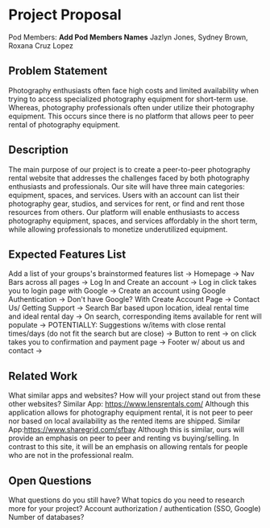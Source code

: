 # Project Proposal

Pod Members: **Add Pod Members Names**
    Jazlyn Jones, Sydney Brown, Roxana Cruz Lopez

## Problem Statement

Photography enthusiasts often face high costs and limited availability when trying to access specialized photography equipment for short-term use. Whereas, photography professionals often under utilize their photography equipment. This occurs since there is no platform that allows peer to peer rental of photography equipment. 


## Description

The main purpose of our project is to create a peer-to-peer photography rental website that addresses the challenges faced by both photography enthusiasts and professionals. Our site will have three main categories: equipment, spaces, and services. Users with an account can list their photography gear, studios, and services for rent, or find and rent those resources from others. Our platform will enable enthusiasts to access photography equipment, spaces, and services affordably in the short term, while allowing professionals to monetize underutilized equipment. 


## Expected Features List

Add a list of your groups's brainstormed features list
-> Homepage 
-> Nav Bars across all pages
-> Log In and Create an account
    -> Log in click takes you to login page with Google 
    -> Create an account using Google Authentication
    -> Don't have Google? With Create Account Page 
-> Contact Us/ Getting Support
-> Search Bar based upon location, ideal rental time and ideal rental day 
    -> On search, corresponding items available for rent will populate
    -> POTENTIALLY: Suggestions w/items with close rental times/days (do not fit the search but are close)
-> Button to rent 
    -> on click takes you to confirmation and payment page
-> Footer w/ about us and contact
-> 

## Related Work

What similar apps and websites? How will your project stand out from these other websites?
Similar App: https://www.lensrentals.com/
    Although this application allows for photography equipment rental, it is not peer to peer nor based on local availability as the rented items are shipped.
Similar App:https://www.sharegrid.com/sfbay
    Although this is similar, ours will provide an emphasis on peer to peer and renting vs buying/selling. In contrast to this site, it will be an emphasis on allowing rentals for people who are not in the professional realm.


## Open Questions

What questions do you still have? What topics do you need to research more for your project?
Account authorization / authentication (SSO, Google)
Number of databases? 

